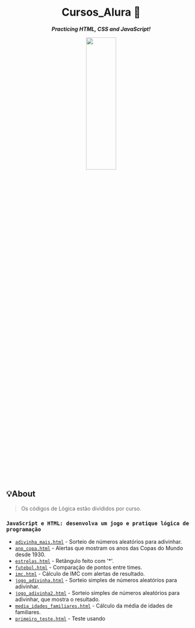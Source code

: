 <h1 align="center">
	Cursos_Alura 🚀
</h1>

<p align="center">
	<b><i>Practicing HTML, CSS and JavaScript!</i></b>
</p>

<p align="center">
  <img src="https://c.tenor.com/8XHjYF26qQQAAAAC/girl-pixel.gif" display="inline-block" width="40%" height="30%">
</p>

## 💡About

>Os códigos de Lógica estão divididos por curso. 

###  `JavaScript e HTML: desenvolva um jogo e pratique lógica de programação`

* [`adivinha_mais.html`](Logica/adivinha_mais.html)			- Sorteio de números aleatórios para adivinhar.
* [`ano_copa.html`](Logica/ano_copa.html)			- Alertas que mostram os anos das Copas do Mundo desde 1930.
* [`estrelas.html`](Logica/estrelas.html)			- Retângulo feito com '*'.
* [`futebol.html`](Logica/futebol.html)			- Comparação de pontos entre times.
* [`imc.html`](Logica/imc.html)			- Cálculo de IMC com alertas de resultado.
* [`jogo_adivinha.html`](Logica/jogo_adivinha.html)			- Sorteio simples de números aleatórios para adivinhar.
* [`jogo_adivinha2.html`](Logica/jogo_adivinha2.html)			- Sorteio simples de números aleatórios para adivinhar, que mostra o resultado.
* [`media_idades_familiares.html`](Logica/media_idades_familiares.html)			- Cálculo da média de idades de familiares.
* [`primeiro_teste.html`](Logica/primeiro_teste.html)			- Teste usando <script>.
* [`programa.html`](Logica/programa.html)			- Programa que calcula a média de idades.
* [`tabuada.html`](Logica/tabuada.html)			- Cálculo da tabuada do 7.

### `JavaScript e HTML: pratique lógica com desenhos, animações e um jogo`

* [`alvo.html`](Logica_II/alvo.html)	- Jogo em que o centro do alvo deve ser clicado, gerando um alerta.
* [`bandeira.html`](Logica_II/bandeira.html)	- Bandeira do Brasil em JavaScript.
* [`creeper.html`](Logica_II/creeper.html)	- Creeper do Minecraft do Brasil em JavaScript.
* [`desenho.html`](Logica_II/desenho.html)	- Pincel de desenho com paleta de cores em JavaScript.
* [`esquadro.html`](Logica_II/esquadro.html)	- Esquadro em JavaScript.
* [`flor_circulo.html`](Logica_II/flor_circulo.html)	- Flor em JavaScript.
* [`fracoes.html`](Logica_II/fracoes.html)	- Representação gráfica de uma fração em JavaScript.
* [`infinitas_cores.html`](Logica_II/infinitas_cores.html)	- Pincel de desenho com seleção de cores em JavaScript.
* [`programa.html`](Logica_II/programa.html)	- Diferentes formatos gráficos em JavaScript.
* [`programa2.html`](Logica_II/programa2.html)	- Quadrados impressos utilizando 'for' em JavaScript.
* [`programa3.html`](Logica_II/programa3.html)	- Círculos com opções de cores e tamanhos em JavaScript.

### `HTML5 e CSS3`
>A página se refere aos cursos -> Parte 1: crie uma página da Web; Parte 2: posicionamento, listas e navegação; Parte 3: trabalhando com formulários e tabelas; Parte 4: avançando no CSS.

* [`Pagina_do_Pastel`](HTML_CSS/Pagina_do_Pastel/)		- Um site dedicado a um dos melhores alimentos do mundo, utilizando a guia dos cursos. Contém `<form>` de Contatos, `<table>` de horários, lista de produtos (diferentes pastéis, hehe), `<iframe>` de mapa e vídeo do Youtube, um CSS lindão e configuração para ser adaptado para <b>Mobile</b>. Pastel, te amo! 🥟

### `JavaScript: programando na linguagem da web`

* [`Aparecida_Nutricionista`](Javascript/Aparecida_Nutricionista/)	- Um site dinâmico que calcula o IMC de pacientes de uma nutricionista, inclui novos pacientes através de um `<form>` que tem validação de dados, remove cadastros com uma animação de fade, tem filtro de busca de cadastros e busca pacientes de arquivos `.json` (AJAX).
